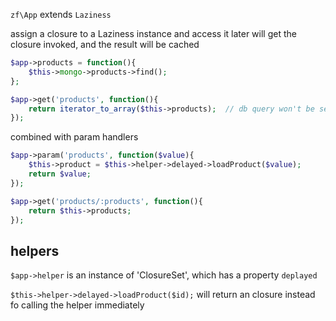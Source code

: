 
`zf\App` extends `Laziness`

assign a closure to a Laziness instance and access it later will get the closure invoked, and the result will be cached

```php
$app->products = function(){
	$this->mongo->products->find();
};

$app->get('products', function(){
	return iterator_to_array($this->products);  // db query won't be send until this line
});
```

combined with param handlers

```php
$app->param('products', function($value){
	$this->product = $this->helper->delayed->loadProduct($value);
	return $value;
});

$app->get('products/:products', function(){
	return $this->products;
});
```

## helpers

`$app->helper` is an instance of 'ClosureSet', which has a property `deplayed`

`$this->helper->delayed->loadProduct($id);` will return an closure instead fo calling the helper immediately
